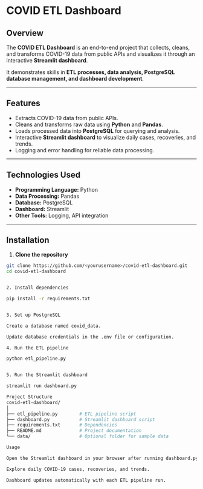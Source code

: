 # COVID ETL Dashboard

## Overview
The **COVID ETL Dashboard** is an end-to-end project that collects, cleans, and transforms COVID-19 data from public APIs and visualizes it through an interactive **Streamlit dashboard**.  

It demonstrates skills in **ETL processes, data analysis, PostgreSQL database management, and dashboard development**.

---

## Features
- Extracts COVID-19 data from public APIs.
- Cleans and transforms raw data using **Python** and **Pandas**.
- Loads processed data into **PostgreSQL** for querying and analysis.
- Interactive **Streamlit dashboard** to visualize daily cases, recoveries, and trends.
- Logging and error handling for reliable data processing.

---

## Technologies Used
- **Programming Language:** Python  
- **Data Processing:** Pandas  
- **Database:** PostgreSQL  
- **Dashboard:** Streamlit  
- **Other Tools:** Logging, API integration

---

## Installation

1. **Clone the repository**
```bash
git clone https://github.com/<yourusername>/covid-etl-dashboard.git
cd covid-etl-dashboard


2. Install dependencies

pip install -r requirements.txt


3. Set up PostgreSQL

Create a database named covid_data.

Update database credentials in the .env file or configuration.

4. Run the ETL pipeline

python etl_pipeline.py


5. Run the Streamlit dashboard

streamlit run dashboard.py

Project Structure
covid-etl-dashboard/
│
├── etl_pipeline.py        # ETL pipeline script
├── dashboard.py           # Streamlit dashboard script
├── requirements.txt       # Dependencies
├── README.md              # Project documentation
└── data/                  # Optional folder for sample data

Usage

Open the Streamlit dashboard in your browser after running dashboard.py.

Explore daily COVID-19 cases, recoveries, and trends.

Dashboard updates automatically with each ETL pipeline run.
